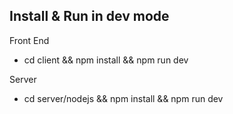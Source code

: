 ## Install & Run in dev mode
Front End
* cd client && npm install && npm run dev

Server
* cd server/nodejs && npm install && npm run dev
